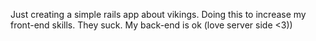 Just creating a simple rails app about vikings. Doing this to increase my front-end skills. They suck. My back-end is ok (love server side <3))
